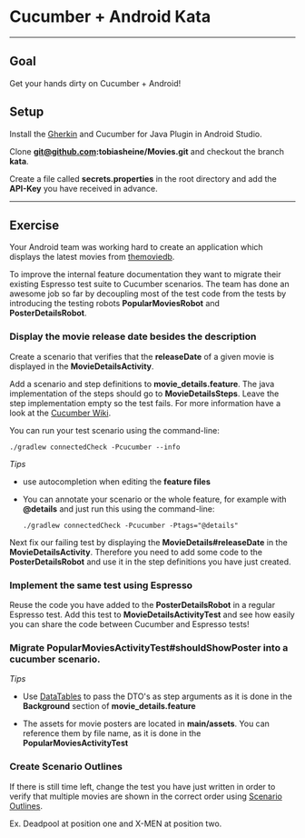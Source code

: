 # Cucumber + Android Kata

---

## Goal
Get your hands dirty on Cucumber + Android!

## Setup
Install the [Gherkin](https://plugins.jetbrains.com/androidstudio/plugin/7211-gherkin) and Cucumber for Java Plugin in Android Studio.

Clone **git@github.com:tobiasheine/Movies.git** and checkout the branch **kata**.

Create a file called **secrets.properties** in the root directory and add the **API-Key** you have received in advance.

---

## Exercise

Your Android team was working hard to create an application which displays the latest movies from [themoviedb](https://www.themoviedb.org/documentation/api).

To improve the internal feature documentation they want to migrate their existing Espresso test suite to Cucumber scenarios. The team has done an awesome job so far by decoupling most of the test code from the tests by introducing the testing robots **PopularMoviesRobot** and **PosterDetailsRobot**.

### Display the movie release date besides the description

Create a scenario that verifies that the **releaseDate** of a given movie is displayed in the **MovieDetailsActivity**. 

Add a scenario and step definitions to **movie_details.feature**. The java implementation of the steps should go to **MovieDetailsSteps**. Leave the step implementation empty so the test fails. For more information have a look at the [Cucumber Wiki](https://github.com/cucumber/cucumber/wiki/Feature-Introduction).

You can run your test scenario using the command-line:

```./gradlew connectedCheck -Pcucumber --info```

*Tips*

- use autocompletion when editing the **feature files**
- You can annotate your scenario or the whole feature, for example with **@details** and just run this using the command-line:

	```./gradlew connectedCheck -Pcucumber -Ptags="@details"```

Next fix our failing test by displaying the **MovieDetails#releaseDate** in the **MovieDetailsActivity**. Therefore you need to add some code to the **PosterDetailsRobot** and use it in the step definitions you have just created.

### Implement the same test using Espresso
Reuse the code you have added to the **PosterDetailsRobot** in a regular Espresso test. Add this test to **MovieDetailsActivityTest** and see how easily you can share the code between Cucumber and Espresso tests!

### Migrate PopularMoviesActivityTest#shouldShowPoster into a cucumber scenario.

*Tips*

- Use [DataTables](http://www.thinkcode.se/blog/2014/06/30/cucumber-data-tables) to pass the DTO's as step arguments as it is done in the **Background** section of **movie_details.feature**

- The assets for movie posters are located in **main/assets**. You can reference them by file name, as it is done in the **PopularMoviesActivityTest**

### Create Scenario Outlines 
If there is still time left, change the test you have just written in order to verify that multiple movies are shown in the correct order using [Scenario Outlines](https://github.com/cucumber/cucumber/wiki/Scenario-Outlines).

Ex. Deadpool at position one and X-MEN at position two.
